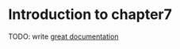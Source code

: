 # Introduction to chapter7

TODO: write [great documentation](http://jacobian.org/writing/what-to-write/)
